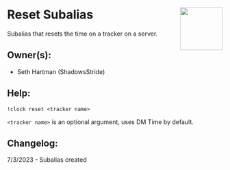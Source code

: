 <h1>Reset Subalias<img align="right" src="../image.png" width="100px"></h1>

Subalias that resets the time on a tracker on a server.

## Owner(s):
- Seth Hartman (ShadowsStride)

## Help:
`!clock reset <tracker name>`

`<tracker name>` is an optional argument, uses DM Time by default.

## Changelog:
7/3/2023 - Subalias created